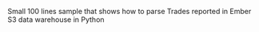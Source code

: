 Small 100 lines sample that shows how to parse Trades reported in Ember S3 data warehouse in Python 
